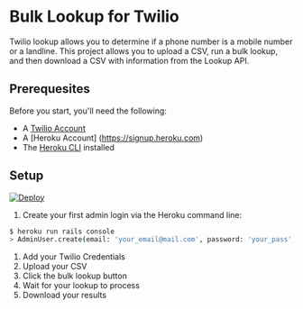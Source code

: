 # Bulk Lookup for Twilio

Twilio lookup allows you to determine if a phone number is a mobile number or a landline. This project allows you to upload a CSV, run a bulk lookup, and then download a CSV with information from the Lookup API.


## Prerequesites
Before you start, you'll need the following:

* A [Twilio Account](https://twilio.com/try-twilio)
* A [Heroku Account] (https://signup.heroku.com)
* The [Heroku CLI](https://devcenter.heroku.com/articles/heroku-cli) installed

## Setup
[![Deploy](https://www.herokucdn.com/deploy/button.svg)](https://heroku.com/deploy)

1. Create your first admin login via the Heroku command line:

```bash
$ heroku run rails console
> AdminUser.create(email: 'your_email@mail.com', password: 'your_pass', password_confirmation: 'your_pass')
```

1. Add your Twilio Credentials
1. Upload your CSV
1. Click the bulk lookup button
1. Wait for your lookup to process
1. Download your results